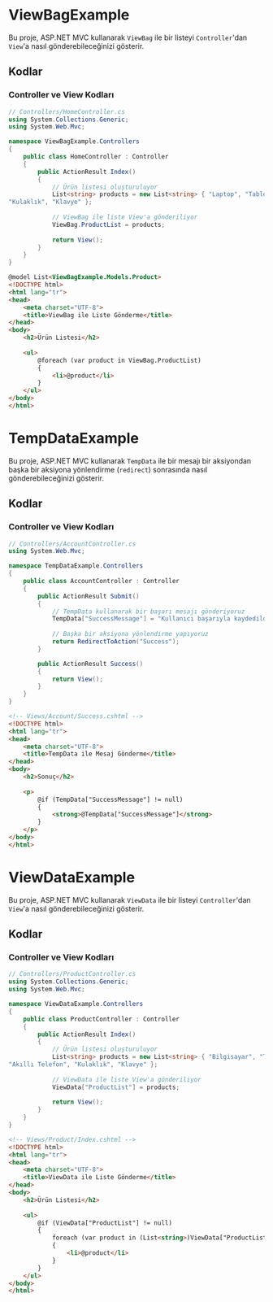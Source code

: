 # ViewBagExample

Bu proje, ASP.NET MVC kullanarak `ViewBag` ile bir listeyi `Controller`'dan `View`'a nasıl gönderebileceğinizi gösterir.

## Kodlar

### Controller ve View Kodları

```csharp
// Controllers/HomeController.cs
using System.Collections.Generic;
using System.Web.Mvc;

namespace ViewBagExample.Controllers
{
    public class HomeController : Controller
    {
        public ActionResult Index()
        {
            // Ürün listesi oluşturuluyor
            List<string> products = new List<string> { "Laptop", "Tablet", "Akıllı Telefon",
"Kulaklık", "Klavye" };
            
            // ViewBag ile liste View'a gönderiliyor
            ViewBag.ProductList = products;
            
            return View();
        }
    }
}
```

```html
@model List<ViewBagExample.Models.Product>
<!DOCTYPE html>
<html lang="tr">
<head>
    <meta charset="UTF-8">
    <title>ViewBag ile Liste Gönderme</title>
</head>
<body>
    <h2>Ürün Listesi</h2>
    
    <ul>
        @foreach (var product in ViewBag.ProductList)
        {
            <li>@product</li>
        }
    </ul>
</body>
</html>
```
# TempDataExample

Bu proje, ASP.NET MVC kullanarak `TempData` ile bir mesajı bir aksiyondan başka bir aksiyona yönlendirme (`redirect`) sonrasında nasıl gönderebileceğinizi gösterir.

## Kodlar

### Controller ve View Kodları

```csharp
// Controllers/AccountController.cs
using System.Web.Mvc;

namespace TempDataExample.Controllers
{
    public class AccountController : Controller
    {
        public ActionResult Submit()
        {
            // TempData kullanarak bir başarı mesajı gönderiyoruz
            TempData["SuccessMessage"] = "Kullanıcı başarıyla kaydedildi!";
            
            // Başka bir aksiyona yönlendirme yapıyoruz
            return RedirectToAction("Success");
        }

        public ActionResult Success()
        {
            return View();
        }
    }
}
```
```html
<!-- Views/Account/Success.cshtml -->
<!DOCTYPE html>
<html lang="tr">
<head>
    <meta charset="UTF-8">
    <title>TempData ile Mesaj Gönderme</title>
</head>
<body>
    <h2>Sonuç</h2>
    
    <p>
        @if (TempData["SuccessMessage"] != null)
        {
            <strong>@TempData["SuccessMessage"]</strong>
        }
    </p>
</body>
</html>
```
# ViewDataExample

Bu proje, ASP.NET MVC kullanarak `ViewData` ile bir listeyi `Controller`'dan `View`'a nasıl gönderebileceğinizi gösterir.

## Kodlar

### Controller ve View Kodları

```csharp
// Controllers/ProductController.cs
using System.Collections.Generic;
using System.Web.Mvc;

namespace ViewDataExample.Controllers
{
    public class ProductController : Controller
    {
        public ActionResult Index()
        {
            // Ürün listesi oluşturuluyor
            List<string> products = new List<string> { "Bilgisayar", "Tablet",
"Akıllı Telefon", "Kulaklık", "Klavye" };
            
            // ViewData ile liste View'a gönderiliyor
            ViewData["ProductList"] = products;
            
            return View();
        }
    }
}
```
```html
<!-- Views/Product/Index.cshtml -->
<!DOCTYPE html>
<html lang="tr">
<head>
    <meta charset="UTF-8">
    <title>ViewData ile Liste Gönderme</title>
</head>
<body>
    <h2>Ürün Listesi</h2>
    
    <ul>
        @if (ViewData["ProductList"] != null)
        {
            foreach (var product in (List<string>)ViewData["ProductList"])
            {
                <li>@product</li>
            }
        }
    </ul>
</body>
</html>
```
